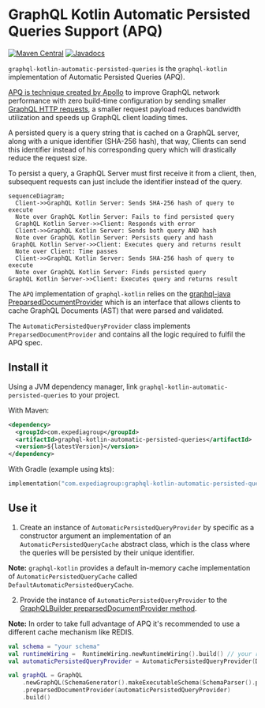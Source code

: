 # GraphQL Kotlin Automatic Persisted Queries Support (APQ)
[![Maven Central](https://img.shields.io/maven-central/v/com.expediagroup/graphql-kotlin-automatic-persisted-queries.svg?label=Maven%20Central)](https://search.maven.org/search?q=g:%22com.expediagroup%22%20AND%20a:%22graphql-kotlin-automatic-persisted-queries%22)
[![Javadocs](https://img.shields.io/maven-central/v/com.expediagroup/graphql-kotlin-automatic-persisted-queries.svg?label=javadoc&colorB=brightgreen)](https://www.javadoc.io/doc/com.expediagroup/graphql-kotlin-automatic-persisted-queries)

`graphql-kotlin-automatic-persisted-queries` is the `graphql-kotlin` implementation of Automatic Persisted Queries (APQ).

[APQ is technique created by Apollo](https://www.apollographql.com/docs/apollo-server/performance/apq/) to improve
GraphQL network performance with zero build-time configuration by sending smaller [GraphQL HTTP requests](https://github.com/graphql/graphql-over-http/blob/main/spec/GraphQLOverHTTP.md),
a smaller request payload reduces bandwidth utilization and speeds up GraphQL client loading times.

A persisted query is a query string that is cached on a GraphQL server, along with a unique identifier (SHA-256 hash), that way,
Clients can send this identifier instead of his corresponding query which will drastically reduce the request size.

To persist a query, a GraphQL Server must first receive it from a client, then, subsequent requests can just include the identifier
instead of the query.

```mermaid
sequenceDiagram;
  Client->>GraphQL Kotlin Server: Sends SHA-256 hash of query to execute
  Note over GraphQL Kotlin Server: Fails to find persisted query
  GraphQL Kotlin Server->>Client: Responds with error
  Client->>GraphQL Kotlin Server: Sends both query AND hash
  Note over GraphQL Kotlin Server: Persists query and hash
 GraphQL Kotlin Server->>Client: Executes query and returns result
  Note over Client: Time passes
  Client->>GraphQL Kotlin Server: Sends SHA-256 hash of query to execute
  Note over GraphQL Kotlin Server: Finds persisted query
GraphQL Kotlin Server->>Client: Executes query and returns result
```

The `APQ` implementation of `graphql-kotlin` relies on the [graphql-java PreparsedDocumentProvider](https://github.com/graphql-java/graphql-java/blob/master/src/main/java/graphql/execution/preparsed/PreparsedDocumentProvider.java)
which is an interface that allows clients to cache GraphQL Documents (AST) that were parsed and validated.

The `AutomaticPersistedQueryProvider` class implements `PreparsedDocumentProvider` and contains all the logic required to fulfil the APQ spec.

## Install it

Using a JVM dependency manager, link `graphql-kotlin-automatic-persisted-queries` to your project.

With Maven:

```xml
<dependency>
  <groupId>com.expediagroup</groupId>
  <artifactId>graphql-kotlin-automatic-persisted-queries</artifactId>
  <version>${latestVersion}</version>
</dependency>
```

With Gradle (example using kts):

```kotlin
implementation("com.expediagroup:graphql-kotlin-automatic-persisted-queries:$latestVersion")
```

## Use it

1. Create an instance of `AutomaticPersistedQueryProvider` by specific as a constructor argument an implementation of an
`AutomaticPersistedQueryCache` abstract class, which is the class where the queries will be persisted by their unique identifier.

**Note:** `graphql-kotlin` provides a default in-memory cache implementation of `AutomaticPersistedQueryCache` called `DefaultAutomaticPersistedQueryCache`.

2. Provide the instance of `AutomaticPersistedQueryProvider` to the [GraphQLBuilder preparsedDocumentProvider method](https://github.com/graphql-java/graphql-java/blob/master/src/main/java/graphql/GraphQL.java#L261).

**Note:** In order to take full advantage of APQ it's recommended to use a different cache mechanism like REDIS.

```kotlin
val schema = "your schema"
val runtimeWiring =  RuntimeWiring.newRuntimeWiring().build() // your runtime wiring
val automaticPersistedQueryProvider = AutomaticPersistedQueryProvider(DefaultAutomaticPersistedQueryCache())

val graphQL = GraphQL
    .newGraphQL(SchemaGenerator().makeExecutableSchema(SchemaParser().parse(schema), runtimeWiring))
    .preparsedDocumentProvider(automaticPersistedQueryProvider)
    .build()
```
